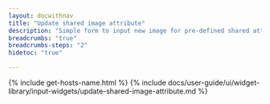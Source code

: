 ```yaml
---
layout: docwithnav
title: "Update shared image attribute"
description: "Simple form to input new image for pre-defined shared attribute key."
breadcrumbs: "true"
breadcrumbs-steps: "2"
hidetoc: "true"

---
```

{% include get-hosts-name.html %}
{% include docs/user-guide/ui/widget-library/input-widgets/update-shared-image-attribute.md %}
